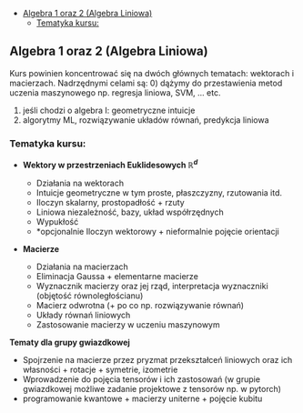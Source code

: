 - [Algebra 1 oraz 2 (Algebra Liniowa)](#algebra-1-oraz-2-algebra-liniowa)
  - [Tematyka kursu:](#tematyka-kursu)

## Algebra 1 oraz 2 (Algebra Liniowa)

Kurs powinien koncentrować się na dwóch głównych tematach: wektorach i macierzach. Nadrzędnymi celami są:
0) dążymy do przestawienia metod uczenia maszynowego np. regresja liniowa, SVM, ... etc.
1) jeśli chodzi o algebra I: geometryczne intuicje 
2) algorytmy ML, rozwiązywanie układów równań, predykcja liniowa

### Tematyka kursu:

- **Wektory w przestrzeniach Euklidesowych $` \mathbb{R}^d `$**

  - Działania na wektorach
  - Intuicje geometryczne w tym proste, płaszczyzny, rzutowania itd.
  - Iloczyn skalarny, prostopadłość + rzuty
  - Liniowa niezależność, bazy, układ współrzędnych
  - Wypukłość
  - *opcjonalnie Iloczyn wektorowy + nieformalnie pojęcie orientacji
  
- **Macierze**
  - Działania na macierzach
  - Eliminacja Gaussa + elementarne macierze
  - Wyznacznik macierzy oraz jej rząd, interpretacja wyznaczniki (objętość równoległościanu)
  - Macierz odwrotna (+ po co np. rozwiązywanie równań)
  - Układy równań liniowych
  - Zastosowanie macierzy w uczeniu maszynowym 

**Tematy dla grupy gwiazdkowej**
  - Spojrzenie na macierze przez pryzmat przekształceń liniowych oraz ich własności + rotacje + symetrie, izometrie
  - Wprowadzenie do pojęcia tensorów i ich zastosowań (w grupie gwiazdkowej możliwe zadanie     projektowe z tensorów np. w pytorch)
  - programowanie kwantowe  + macierzy uniterne  + pojęcie kubitu 
  

